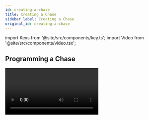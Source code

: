 ```yaml
---
id: creating-a-chase
title: Creating a Chase
sidebar_label: Creating a Chase
original_id: creating-a-chase
---
```


import Keys from '@site/src/components/key.ts';
import Video from '@site/src/components/video.tsx';

Programming a Chase
-------------------

<Video videoId="M0h5zV4S_OI" title="Recording a Chase" />

To program a chase, you have to set up the look for each cue in the
chase, then save it.

You can either set all the fixtures and dimmers manually for each cue in
the chase, you can use [Quick Build](#creating-a-chase-with-quick-build)
to create a state from [palettes](../palettes.md) and
[cues](../cues.md), or you can use
[<Keys.HardKey>Include</Keys.HardKey>](../cues/editing-cues.md#using-parts-of-existing-cues-the-include-function)
to load in cues.

1. Press <Keys.HardKey>Record</Keys.HardKey> then select <Keys.SoftKey>Chase</Keys.SoftKey>. *(Some consoles also have a
<Keys.HardKey>Record Chase</Keys.HardKey> button)*.

2. Press the <strong>Swop</strong> button of the playback where you want to store the
chase *(you can also store chases on touch buttons in the Playbacks
window)*.

3. Set up the look for the first cue, either manually or by using
[<Keys.HardKey>Include</Keys.HardKey>](../cues/editing-cues.md#using-parts-of-existing-cues-the-include-function)
on existing cues.

4. You can change the number given to the step using <Keys.SoftKey>Step Number</Keys.SoftKey>

5. Press the <strong>Swop</strong> button of the playback to store the programmer
contents as a step of the chase. You can also press <Keys.SoftKey>Append Step</Keys.SoftKey> on
the menu.

6. Press <Keys.HardKey>Clear</Keys.HardKey> *(unless you want to re-use the contents of the
programmer)*, then repeat steps 3 - 5.

7. Press <Keys.HardKey>Exit</Keys.HardKey> to finish when you have stored all the cues you want.

---

-   <Keys.SoftKey>Record Mode</Keys.SoftKey> lets you select:

    - <Keys.SoftKey>Record By Fixture</Keys.SoftKey> - all attributes of
    any modified or selected fixture are saved

    - <Keys.SoftKey>Record By Channel</Keys.SoftKey> - only
    modified attributes are saved

    - <Keys.SoftKey>Record Stage</Keys.SoftKey> - all fixtures with a
    non-zero dimmer setting are saved

    - &nbsp;<Keys.SoftKey>Quick Build</Keys.SoftKey> - [see next section](#creating-a-chase-with-quick-build)

-   The cue number currently being saved, and the total number of cues,
    is shown on the top line of the display.

-   Press <Keys.HardKey>Clear</Keys.HardKey> when you have finished recording the chase,
    otherwise when you try to play it back the programmer will override
    the chase and you won't see the chase properly.

-   You can record [shapes](../effects.md) in a chase. If the same shape is saved in
    subsequent cues it will continue from step to step and if not it
    will stop at the end of the cue. *(The shape is the same if you
    didn't press <Keys.HardKey>Clear</Keys.HardKey> after the previous step, and didn't change
    the speed, size or phase of the shape from the previous step; or if
    you [Included](../cues/editing-cues.md#using-parts-of-existing-cues-the-include-function)
    the shape from the previous step and have not modified
    it)*

-   You can set a legend for the chase by pressing <Keys.SoftKey>Set Legend</Keys.SoftKey>, then
    pressing the <strong>Swop</strong> button for the chase and entering the legend, as
    with cues.

-   There is no limit to the number of steps in a chase.

Creating a Chase with Quick Build
---------------------------------

Quick Build mode, as the name suggests, allows you to build a chase very
quickly from existing palettes and playbacks.

Start recording a chase as described in the previous section, set
<Keys.SoftKey>Record Mode</Keys.SoftKey> to Quick Build.

Select any [palette](../palettes.md) or playback to insert that item as a step in the
chase. If you select multiple palettes by selecting a range of buttons,
each palette will be added as a separate step.

To insert specific fixtures from a palette or playback, select the
fixtures first and then select the palette or playback.
